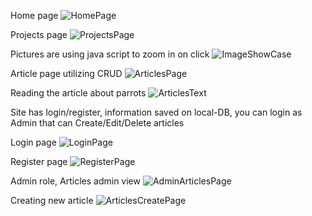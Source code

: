 Home page
![HomePage](https://github.com/PouloGit/PersonalWebsite/assets/162190865/be96b264-b535-407a-97b5-00f3cc71ffd6)

Projects page
![ProjectsPage](https://github.com/PouloGit/PersonalWebsite/assets/162190865/7a77bf68-4237-4c04-b82f-f99236c91c05)

Pictures are using java script to zoom in on click
![ImageShowCase](https://github.com/PouloGit/PersonalWebsite/assets/162190865/4ae73982-f2bb-468b-9df6-e5d62f7d07a2)

Article page utilizing CRUD
![ArticlesPage](https://github.com/PouloGit/PersonalWebsite/assets/162190865/f414899c-33b1-456f-9845-cc1479e6dffa)

Reading the article about parrots
![ArticlesText](https://github.com/PouloGit/PersonalWebsite/assets/162190865/92fd723a-ffc7-452b-9fd6-b46b7de484c6)

Site has login/register, information saved on local-DB, you can login as Admin that can Create/Edit/Delete articles

Login page
![LoginPage](https://github.com/PouloGit/PersonalWebsite/assets/162190865/b9554eb8-be3a-45d0-abf5-18157fd29f7f)

Register page
![RegisterPage](https://github.com/PouloGit/PersonalWebsite/assets/162190865/9378028a-812f-431b-81dd-a9880d3500df)

Admin role, Articles admin view
![AdminArticlesPage](https://github.com/PouloGit/PersonalWebsite/assets/162190865/59fbd156-feaa-4661-8cdb-2e551417ce98)

Creating new article
![ArticlesCreatePage](https://github.com/PouloGit/PersonalWebsite/assets/162190865/d5819783-773c-42ca-9aab-ab2e6bda453e)
